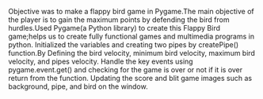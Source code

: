 
Objective was to make a flappy bird game in Pygame.The main objective of the player is to gain the maximum points by defending the bird from hurdles.Used Pygame(a Python library) to create this Flappy Bird game;helps us to create fully functional games and multimedia programs in python.
Initialized the variables and creating two pipes by createPipe() function.By Defining the bird velocity, minimum bird velocity, maximum bird velocity, and pipes velocity. Handle the key events using pygame.event.get() and checking for the game is over or not if it is over return from the function. Updating the score and blit game images such as background, pipe, and bird on the window.

